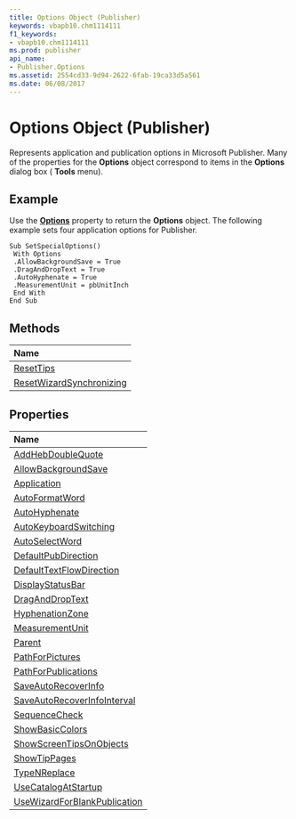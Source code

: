 ```yaml
---
title: Options Object (Publisher)
keywords: vbapb10.chm1114111
f1_keywords:
- vbapb10.chm1114111
ms.prod: publisher
api_name:
- Publisher.Options
ms.assetid: 2554cd33-9d94-2622-6fab-19ca33d5a561
ms.date: 06/08/2017
---
```



# Options Object (Publisher)

Represents application and publication options in Microsoft Publisher. Many of the properties for the  **Options** object correspond to items in the **Options** dialog box ( **Tools** menu).


## Example

Use the  **[Options](http://msdn.microsoft.com/library/999f208a-02e6-49fb-c9a0-42aa97c5e37e%28Office.15%29.aspx)** property to return the **Options** object. The following example sets four application options for Publisher.


```
Sub SetSpecialOptions() 
 With Options 
 .AllowBackgroundSave = True 
 .DragAndDropText = True 
 .AutoHyphenate = True 
 .MeasurementUnit = pbUnitInch 
 End With 
End Sub
```


## Methods



|**Name**|
|:-----|
|[ResetTips](http://msdn.microsoft.com/library/a119aacc-ba19-f430-e8af-6d84c438ec25%28Office.15%29.aspx)|
|[ResetWizardSynchronizing](http://msdn.microsoft.com/library/1027a113-45aa-b722-b625-a6bb7bbcc3e6%28Office.15%29.aspx)|

## Properties



|**Name**|
|:-----|
|[AddHebDoubleQuote](http://msdn.microsoft.com/library/9c71b52e-0273-7ca9-1f50-5beed65c2e73%28Office.15%29.aspx)|
|[AllowBackgroundSave](http://msdn.microsoft.com/library/5bddfb2d-7fb7-99db-43ea-c6ee53e1d0b3%28Office.15%29.aspx)|
|[Application](http://msdn.microsoft.com/library/06336d0e-18c8-f364-7911-1749d125d638%28Office.15%29.aspx)|
|[AutoFormatWord](http://msdn.microsoft.com/library/b0466bd7-f0a1-44a8-480f-5d046e24e759%28Office.15%29.aspx)|
|[AutoHyphenate](http://msdn.microsoft.com/library/821d0540-80ec-9f9d-777e-4d2596baf7d7%28Office.15%29.aspx)|
|[AutoKeyboardSwitching](http://msdn.microsoft.com/library/05f22aa6-332d-e033-ab9d-550eb08f1018%28Office.15%29.aspx)|
|[AutoSelectWord](http://msdn.microsoft.com/library/2b36f0d2-3260-aa3d-13b2-ae08b8d631d1%28Office.15%29.aspx)|
|[DefaultPubDirection](http://msdn.microsoft.com/library/628352c1-040f-9ab1-d0f1-308b2c26679c%28Office.15%29.aspx)|
|[DefaultTextFlowDirection](http://msdn.microsoft.com/library/7c17768a-cd9c-704d-fa27-f0dfd7648054%28Office.15%29.aspx)|
|[DisplayStatusBar](http://msdn.microsoft.com/library/335b2f1e-03ff-fd90-5ec2-27d5219b27e7%28Office.15%29.aspx)|
|[DragAndDropText](http://msdn.microsoft.com/library/55fb68e8-4ddc-6866-00d8-bdd6a1e25ec3%28Office.15%29.aspx)|
|[HyphenationZone](http://msdn.microsoft.com/library/ed0e90de-4a2a-3c8a-27f1-e8c7c1f0e174%28Office.15%29.aspx)|
|[MeasurementUnit](http://msdn.microsoft.com/library/49221e4e-c84a-6706-8f9a-3853283ebb18%28Office.15%29.aspx)|
|[Parent](http://msdn.microsoft.com/library/96b43655-699c-96cc-bfc9-14199619b699%28Office.15%29.aspx)|
|[PathForPictures](http://msdn.microsoft.com/library/e66c8c86-f049-0f32-0a0d-60fd37470708%28Office.15%29.aspx)|
|[PathForPublications](http://msdn.microsoft.com/library/d33d5eab-eb52-b533-8968-31ddb5e12d99%28Office.15%29.aspx)|
|[SaveAutoRecoverInfo](http://msdn.microsoft.com/library/1cbb7960-8995-37f4-5989-01b97152269f%28Office.15%29.aspx)|
|[SaveAutoRecoverInfoInterval](http://msdn.microsoft.com/library/3d6a6c4f-7e2b-18ff-67a4-20dee4fbcf5b%28Office.15%29.aspx)|
|[SequenceCheck](http://msdn.microsoft.com/library/a2801af8-5c89-9256-80a6-d9dac17b6066%28Office.15%29.aspx)|
|[ShowBasicColors](http://msdn.microsoft.com/library/d04504fa-5627-b66b-bd6e-30556155632c%28Office.15%29.aspx)|
|[ShowScreenTipsOnObjects](http://msdn.microsoft.com/library/b5503200-31fd-72ac-de28-ace55a7123b3%28Office.15%29.aspx)|
|[ShowTipPages](http://msdn.microsoft.com/library/44f91cf1-68e3-0755-3114-5dc41a2e4eba%28Office.15%29.aspx)|
|[TypeNReplace](http://msdn.microsoft.com/library/0eb378d2-3554-6a46-8b6b-4a990b4638db%28Office.15%29.aspx)|
|[UseCatalogAtStartup](http://msdn.microsoft.com/library/7b0cfce9-92f1-5491-c550-421d1c848e0f%28Office.15%29.aspx)|
|[UseWizardForBlankPublication](http://msdn.microsoft.com/library/c8afb883-03db-0ec4-1a7a-ebac697fc72f%28Office.15%29.aspx)|

